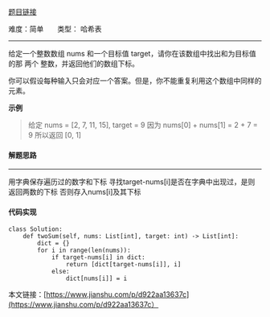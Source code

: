  [题目链接](https://leetcode-cn.com/problems/two-sum/)

难度：简单          &nbsp;&nbsp;&nbsp;&nbsp;&nbsp;&nbsp;类型：  哈希表
***
 给定一个整数数组 nums 和一个目标值 target，请你在该数组中找出和为目标值的那 两个 整数，并返回他们的数组下标。

你可以假设每种输入只会对应一个答案。但是，你不能重复利用这个数组中同样的元素。
 
**示例**
> 给定 nums = [2, 7, 11, 15], target = 9
因为 nums[0] + nums[1] = 2 + 7 = 9
所以返回 [0, 1]

#### 解题思路
***
 用字典保存遍历过的数字和下标
寻找target-nums[i]是否在字典中出现过，是则返回两数的下标
否则存入nums[i]及其下标



#### 代码实现
```
class Solution:
    def twoSum(self, nums: List[int], target: int) -> List[int]:
        dict = {}
        for i in range(len(nums)):
            if target-nums[i] in dict:
                return [dict[target-nums[i]], i]
            else:
                dict[nums[i]] = i
```

 
 本文链接：[https://www.jianshu.com/p/d922aa13637c](https://www.jianshu.com/p/d922aa13637c）
